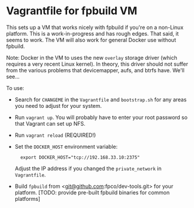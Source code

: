 Vagrantfile for fpbuild VM
==========================

This sets up a VM that works nicely with fpbuild if you're on a non-Linux platform. This is a work-in-progress and has rough edges.  That said, it seems to work. The VM will also work for general Docker use without fpbuild.

Note: Docker in the VM to uses the new `overlay` storage driver (which requires a very recent Linux kernel).  In theory, this driver should not suffer from the various problems that devicemapper, aufs, and btrfs have.  We'll see...

To use:

- Search for `CHANGEME` in the `Vagrantfile` and `bootstrap.sh` for any areas you need to adjust for your system.

- Run `vagrant up`.  You will probably have to enter your root password so that Vagrant can set up NFS.

- Run `vagrant reload` (REQUIRED!)

- Set the `DOCKER_HOST` environment variable:

        export DOCKER_HOST="tcp://192.168.33.10:2375"

    Adjust the IP address if you changed the `private_network` in `Vagrantfile`.

- Build `fpbuild` from <git@github.com:fpco/dev-tools.git> for your platform. [TODO: provide pre-built fpbuild binaries for common platforms]
